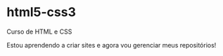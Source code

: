# html5-css3
 Curso de HTML e CSS

 Estou aprendendo a criar sites e agora vou gerenciar meus repositórios!
